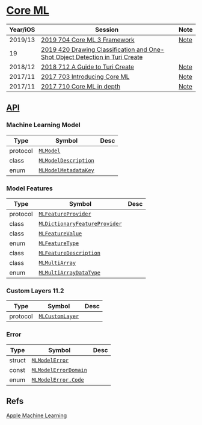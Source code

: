 
# [Core ML](https://developer.apple.com/documentation/coreml)

Year/iOS| Session | Note
--|--|--
2019/13|[2019 704 Core ML 3 Framework](https://developer.apple.com/videos/play/wwdc2019/704)|[Note](2019-704-core-ml-3-framework) 
19|[2019 420 Drawing Classification and One-Shot Object Detection in Turi Create](https://developer.apple.com/videos/play/wwdc2019/420)
2018/12|[2018 712 A Guide to Turi Create](https://developer.apple.com/videos/play/wwdc2018/712)|[Note](2018-712-a-guide-to-turi-create)
2017/11|[2017 703 Introducing Core ML](https://developer.apple.com/videos/play/wwdc2017/703/)| [Note](2017-703-introducing-core-ml)
2017/11|[2017 710 Core ML in depth](https://developer.apple.com/videos/play/wwdc2017/710/)|[Note](2017-710-core-ml-in-depth)


## [API](https://developer.apple.com/documentation/coreml/core_ml_api)

### Machine Learning Model

Type|Symbol|Desc
--|--|--
protocol|[`MLModel`](https://developer.apple.com/documentation/coreml/mlmodel)
class|[`MLModelDescription`](https://developer.apple.com/documentation/coreml/mlmodeldescription)
enum|[`MLModelMetadataKey`](https://developer.apple.com/documentation/coreml/mlmodelmetadatakey)

### Model Features

Type|Symbol|Desc
--|--|--
protocol|[`MLFeatureProvider`](https://developer.apple.com/documentation/coreml/mlfeatureprovider)
class|[`MLDictionaryFeatureProvider`](https://developer.apple.com/documentation/coreml/mldictionaryfeatureprovider)
class|[`MLFeatureValue`](https://developer.apple.com/documentation/coreml/mlfeaturevalue)
enum|[`MLFeatureType`](https://developer.apple.com/documentation/coreml/mlfeaturetype)
class| [`MLFeatureDescription`](https://developer.apple.com/documentation/coreml/mlfeaturedescription)
class |[`MLMultiArray`](https://developer.apple.com/documentation/coreml/mlmultiarray)
enum| [`MLMultiArrayDataType`](https://developer.apple.com/documentation/coreml/mlmultiarraydatatype)



### Custom Layers 11.2

Type|Symbol|Desc
--|--|--
protocol|[`MLCustomLayer`](https://developer.apple.com/documentation/coreml/mlcustomlayer)


### Error

Type|Symbol|Desc
--|--|--
struct|[`MLModelError`](https://developer.apple.com/documentation/coreml/mlmodelerror)
const|[`MLModelErrorDomain`](https://developer.apple.com/documentation/coreml/mlmodelerrordomain)
enum|[`MLModelError.Code`](https://developer.apple.com/documentation/coreml/mlmodelerror.code)


## Refs


[Apple Machine Learning](https://developer.apple.com/machine-learning/)


